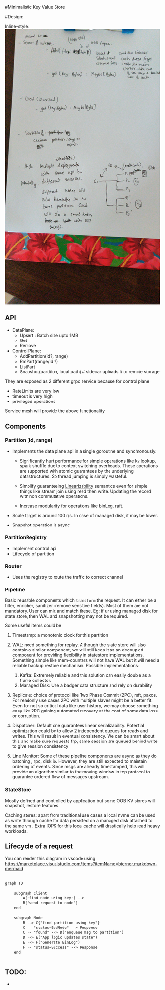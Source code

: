 #Minimalistic Key Value Store

#Design:

Inline-style: 
![alt text](../../docs/images/mkv.jpeg "Desgin")


## API
- DataPlane:
    - Upsert : Batch size upto 1MB
    - Get
    - Remove
- Control Plane:
    - AddPartition(id?, range)
    - RmPart(range/id ?)
    - ListPart
    - Snapshot(partition, local path) # sidecar uploads it to remote storage

They are exposed as 2 different grpc service because for control plane
- RateLimits are very low
- timeout is very high
- privileged operations

Service mesh will provide the above functionality


## Components

### Partition (id, range)
- Implements the data plane api in a single goroutine and synchronously. 
    - Significantly hurt performance for simple operations like kv
    lookup, spark shuffle due to context switching overheads. These
    operations are supported with atomic guarantees by the underlying
    datastructures. So thread jumping is simply wasteful.
    
    - Simplify guaranteeing [Linearizability](
    https://en.wikipedia.org/wiki/Linearizability) semantics even for simple
    things like stream join using read then write. Updating the record with non
    commutative operations.
    
    - Increase modularity for operations like binLog, raft.  
    
- Scale target is around 100 r/s. In case of managed disk, it may be lower.
- Snapshot operation is async

### PartitionRegistry
- Implement control api 
- Lifecycle of partition

### Router
- Uses the registry to route the traffic to correct channel

### Pipeline
Basic reusable components which `transform` the request. It can either be a
filter, enricher, sanitizer (remove sensitive fields). Most of them are not
mandatory. User can mix and match these. Eg: if ur using managed disk for
state store, then WAL and snapshotting may not be required.

Some useful items could be

1. Timestamp: a monotonic clock for this partition

1. WAL: need something for replay. Although the state store will also
contain a similar component, we will still keep it as an decoupled
component for providing flexibility in statestore implementations.
Something simple like mem-counters will not have WAL but it will need a
reliable backup restore mechanism. Possible implementations:
    
    1. Kafka: Extremely reliable and this solution can easily double as a
    flume collector.
    1. Managed Disk: Use a badger data structure and rely on durability

1. Replicate: choice of protocol like Two Phase Commit (2PC), raft, paxos.
For readonly use cases 2PC with multiple slaves might be a better fit. Even
for not so critical data like user history, we may choose something easy
like 2PC gaining automated recovery at the cost of some data loss or
corruption.

1. Dispatcher: Default one guarantees linear serializability. Potential
optimization could be to allow 2 independent queues for reads and writes. This
will result in eventual consistency. We can be smart about this and make sure
requests frp, same session are queued behind write to give session consistency

1. Line Monitor: Some of these pipeline components are async as they do batching
, rpc, disk io. However, they are still expected to maintain ordering of events. 
Since msgs are already timestamped, this will provide an algorithm similar to
the moving window in tcp protocol to guarantee ordered flow of messages
upstream.


### StateStore
Mostly defined and controlled by application but some OOB KV stores will
snapshot, restore features. 

Caching stores: apart from traditional use cases a local nvme can be used as 
write through cache for data persisted on a managed disk attached to the same vm
. Extra IOPS for this local cache will drastically help read heavy workloads. 
    

## Lifecycle of a request
You can render this diagram in vscode using 
https://marketplace.visualstudio.com/items?itemName=bierner.markdown-mermaid

```mermaid

graph TD

    subgraph Client
        A["find node using key"] --> 
        B["send request to node"]
    end

    subgraph Node
        B --> C{"find partition using key"} 
        C -- "status=BadNode" --> Response
        C -- "found" --> D("enqueue msg to partition")
        D --> E("App logic updates state")
        E --> F("Generate BinLog")
        F -- "status=Success" --> Response
    end


```


    
## TODO:
- 
